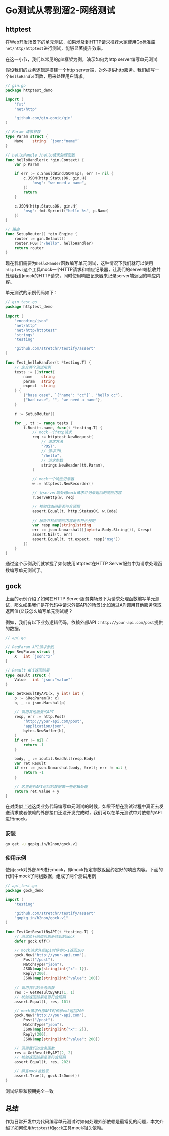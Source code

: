 # Go测试从零到溜2-网络测试


## httptest

在Web开发场景下的单元测试，如果涉及到HTTP请求推荐大家使用Go标准库`net/http/httptest`进行测试，能够显著提升效率。

在这一小节，我们以常见的gin框架为例，演示如何为http server编写单元测试

假设我们的业务逻辑是搭建一个http server端，对外提供http服务。我们编写一个`helloHandle`函数，用来处理用户请求。

```go
// gin.go
package httptest_demo

import (
    "fmt"
    "net/http"

    "github.com/gin-gonic/gin"
)

// Param 请求参数
type Param struct {
    Name    string  `json:"name"`
}

// helloHandle /hello请求处理函数
func helloHandler(c *gin.Context) {
    var p Param

    if err := c.ShouldBindJSON(&p); err != nil {
        c.JSON(http.StatusOK, gin.H{
            "msg": "we need a name",
        })
        return
    }

    c.JSON(http.StatusOK, gin.H{
        "msg": fmt.Sprintf("hello %s", p.Name)
    })
}

// 路由
func SetupRouter() *gin.Engine {
    router := gin.Default()
    router.POST("/hello", helloHandler)
    return router
}
```

现在我们需要为`helloHander`函数编写单元测试，这种情况下我们就可以使用`httptest`这个工具mock一个HTTP请求和响应记录器，让我们的server端接收并处理我们mock的HTTP请求，同时使用响应记录器来记录server端返回的响应内容。

单元测试的示例代码如下：

```go
// gin_test.go
package httptest_demo

import (
    "encoding/json"
    "net/http"
    "net/http/httptest"
    "strings"
    "testing"

    "github.com/stretchr/testify/assert"
)

func Test_helloHandler(t *testing.T) {
    // 定义两个测试用例
    tests := []struct{
        name    string
        param   string
        expect  string
    } {
        {"base case", `{"name": "cc"}`, "hello cc"},
        {"bad case", "", "we need a name"},
    }

    r := SetupRouter()

    for _, tt := range tests {
        t.Run(tt.name, func(t *testing.T) {
            // mock一个http请求
            req := httptest.NewRequest(
                // 请求方法
                "POST",
                // 请求URL
                "/hello",
                // 请求参数
                strings.NewReader(tt.Param),
            )

            // mock一个响应记录器
            w := httptest.NewRecorder()

            // 让server端处理mock请求并记录返回的响应内容
            r.ServeHttp(w, req)

            // 校验状态码是否符合预期
            assert.Equal(t, http.StatusOK, w.Code)

            // 解析并检验响应内容是否符合预期
            var resp map[string]string
            err := json.Unmarshal([]byte(w.Body.String()), &resp)
            assert.Nil(t, err)
            assert.Equal(t, tt.expect, resp["msg"])
        })
    }
}
```

通过这个示例我们就掌握了如何使用httptest在HTTP Server服务中为请求处理函数编写单元测试了。

## gock

上面的示例介绍了如何在HTTP Server服务类场景下为请求处理函数编写单元测试，那么如果我们是在代码中请求外部API的场景(比如通过API调用其他服务获取返回值)又该怎么编写单元测试呢？

例如，我们有以下业务逻辑代码，依赖外部API：`http://your-api.com/post`提供的数据。

```go
// api.go

// ReqParam API请求参数
type ReqParam struct {
    X   int `json:"x"`
}

// Result API返回结果
type Result struct {
    Value   int `json:"value"`
}

func GetResultByAPI(x, y int) int {
    p := &ReqParam{X: x}
    b, _ := json.Marshal(p)

    // 调用其他服务的API
    resp, err := http.Post(
        "http://your-api.com/post",
        "application/json",
        bytes.NewBuffer(b),
    )
    if err != nil {
        return -1
    }

    body, _ := ioutil.ReadAll(resp.Body)
    var ret Result
    if err := json.Unmarshal(body, &ret); err != nil {
        return -1
    }

    // 这里是对API返回的数据做一些逻辑处理
    return ret.Value + y
}
```

在对类似上述这类业务代码编写单元测试的时候，如果不想在测试过程中真正去发送请求或者依赖的外部接口还没开发完成时，我们可以在单元测试中对依赖的API进行mock。

### 安装

```bash
go get -u gopkg.in/h2non/gock.v1
```

### 使用示例

使用`gock`对外部API进行mock，即mock指定参数返回约定好的响应内容。下面的代码中mock了两组数据，组成了两个测试用例

```go
// api_test.go
package gock_demo

import (
    "testing"

    "github.com/stretchr/testify/assert"
    "gopkg.in/h2non/gock.v1"
)

func TestGetResultByAPI(t *testing.T) {
    // 测试执行结束后刷新挂起的mock
    defer gock.Off()

    // mock请求外部api时传参x=1返回100
    gock.New("http://your-api.com").
        Post("/post").
        MatchType("json").
        JSON(map[string]int{"x": 1}).
        Reply(200).
        JSON(map[string]int{"value": 100})

    // 调用我们的业务函数
    res := GetResultByAPI(1, 1)
    // 校验返回结果是否符合预期
    assert.Equal(t, res, 101)

    // mock请求外部API时传参x=2返回200
    gock.New("http://your-api.com").
        Post("/post").
        MatchType("json").
        JSON(map[string]int{"x": 2}).
        Reply(200).
        JSON(map[string]int{"value": 200})

    // 调用我们的业务函数
    res = GetResultByAPI(2, 2)
    // 校验返回结果是否符合预期
    assert.Equal(t, res, 202)

    // 断言mock被触发
    assert.True(t, gock.IsDone())
}
```

测试结果和预期完全一致

## 总结

作为日常开发中为代码编写单元测试时如何处理外部依赖是最常见的问题，本文介绍了如何使用`httptest`和`gock`工具mock相关依赖。
